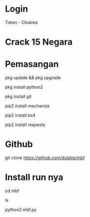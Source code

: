 # Login
Token - Chokies 

# Crack 15 Negara

# Pemasangan
pkg update && pkg upgrade

pkg install python2 

pkg install git 

pip2 install mechanize

pip2 install bs4

pip2 install requests

# Github

git clone https://github.com/dulatip/mbf

# Install run nya
cd mbf

ls

python2 mbf.py
